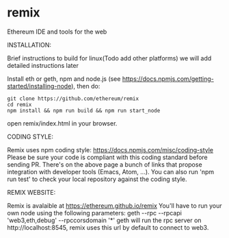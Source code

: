# remix
Ethereum IDE and tools for the web

INSTALLATION:

Brief instructions to build for linux(Todo add other platforms) we will add detailed instructions later

Install eth or geth, npm and node.js (see https://docs.npmjs.com/getting-started/installing-node), then do:

    git clone https://github.com/ethereum/remix
    cd remix
    npm install && npm run build && npm run start_node

open remix/index.html in your browser.

CODING STYLE:

Remix uses npm coding style: https://docs.npmjs.com/misc/coding-style
Please be sure your code is compliant with this coding standard before sending PR.
There's on the above page a bunch of links that propose integration with developer tools (Emacs, Atom, ...).
You can also run 'npm run test' to check your local repository against the coding style.

REMIX WEBSITE:

Remix is avalaible at https://ethereum.github.io/remix
You'll have to run your own node using the following parameters:
geth --rpc --rpcapi 'web3,eth,debug' --rpccorsdomain '*'
geth will run the rpc server on http://localhost:8545, remix uses this url by default to connect to web3.






